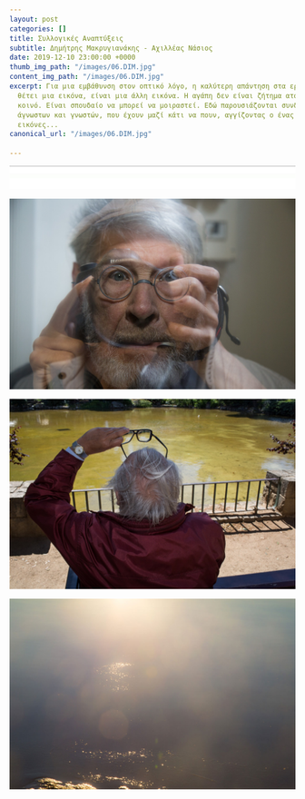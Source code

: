 ```yaml
---
layout: post
categories: []
title: Συλλογικές Αναπτύξεις
subtitle: Δημήτρης Μακρυγιανάκης - Αχιλλέας Νάσιος
date: 2019-12-10 23:00:00 +0000
thumb_img_path: "/images/06.DIM.jpg"
content_img_path: "/images/06.DIM.jpg"
excerpt: Για μια εμβάθυνση στον οπτικό λόγο, η καλύτερη απάντηση στα ερωτήματα που
  θέτει μια εικόνα, είναι μια άλλη εικόνα. Η αγάπη δεν είναι ζήτημα ατομικό, αλλά
  κοινό. Είναι σπουδαίο να μπορεί να μοιραστεί. Εδώ παρουσιάζονται συνδέσεις φίλων,
  άγνωστων και γνωστών, που έχουν μαζί κάτι να πουν, αγγίζοντας ο ένας τον άλλον με
  εικόνες...
canonical_url: "/images/06.DIM.jpg"

---
```

![](/images/bwok-2.jpg)

![](/images/01.DIM.jpg)

![](/images/02.DIM.jpg)

![](/images/03.DIM_MG_9215.jpg)